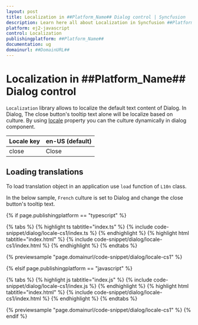 ```yaml
---
layout: post
title: Localization in ##Platform_Name## Dialog control | Syncfusion
description: Learn here all about Localization in Syncfusion ##Platform_Name## Dialog control of Syncfusion Essential JS 2 and more.
platform: ej2-javascript
control: Localization 
publishingplatform: ##Platform_Name##
documentation: ug
domainurl: ##DomainURL##
---
```


# Localization in ##Platform_Name## Dialog control

`Localization` library allows to localize the default text content of Dialog. In Dialog, The close button's tooltip text alone will be localize based on culture. By using [locale](../api/dialog/#locale) property you can the culture dynamically in dialog component.

| Locale key | en-US (default)  |
|------|------|
| close |  Close |

## Loading translations

To load translation object in an application use `load` function of `L10n` class.

In the below sample, `French` culture is set to Dialog and change the close button's tooltip text.
  
{% if page.publishingplatform == "typescript" %}

 {% tabs %}
{% highlight ts tabtitle="index.ts" %}
{% include code-snippet/dialog/locale-cs1/index.ts %}
{% endhighlight %}
{% highlight html tabtitle="index.html" %}
{% include code-snippet/dialog/locale-cs1/index.html %}
{% endhighlight %}
{% endtabs %}
        
{% previewsample "page.domainurl/code-snippet/dialog/locale-cs1" %}

{% elsif page.publishingplatform == "javascript" %}

{% tabs %}
{% highlight js tabtitle="index.js" %}
{% include code-snippet/dialog/locale-cs1/index.js %}
{% endhighlight %}
{% highlight html tabtitle="index.html" %}
{% include code-snippet/dialog/locale-cs1/index.html %}
{% endhighlight %}
{% endtabs %}

{% previewsample "page.domainurl/code-snippet/dialog/locale-cs1" %}
{% endif %}
